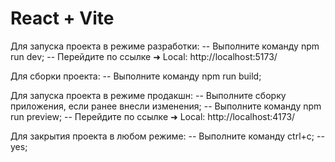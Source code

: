 # React + Vite

Для запуска проекта в режиме разработки:
-- Выполните команду npm run dev;
-- Перейдите по ссылке  ➜  Local:   http://localhost:5173/

Для сборки проекта:
-- Выполните команду npm run build;

Для запуска проекта в режиме продакшн:
-- Выполните сборку приложения, если ранее внесли изменения;
-- Выполните команду npm run preview;
-- Перейдите по ссылке   ➜  Local:   http://localhost:4173/

Для закрытия проекта в любом режиме:
-- Выполните команду ctrl+c;
-- yes;
